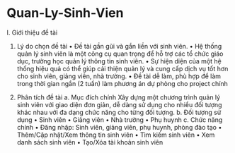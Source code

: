 # Quan-Ly-Sinh-Vien
I. Giới thiệu đề tài
1. Lý do chọn đề tài
•	Đề tài gần gũi và gắn liền với sinh viên.
•	Hệ thống quản lý sinh viên là một công cụ quan trọng để hỗ trợ các tổ chức giáo dục, trường học quản lý thông tin sinh viên.
•	Sự hiện diện của một hệ thống hiệu quả có thể giúp cải thiện quản lý và cung cấp dịch vụ tốt hơn cho sinh viên, giảng viên, nhà trường.
•	Đề tài dễ làm, phù hợp để làm trong thời gian ngắn (2 tuần) làm phương án dự phòng cho project chính

2. Phân tích đề tài
a. Mục đích chính
Xây dựng một chương trình quản lý sinh viên với giao diện đơn giản, dễ dàng sử dụng cho nhiều đối tượng khác nhau với đa dạng chức năng cho từng đối tượng.
b. Đối tượng sử dụng
•	Sinh viên
•	Giảng viên
•	Nhà trường
•	Phụ huynh
c. Chức năng chính
•	Đăng nhập: Sinh viên, giảng viên, phụ huynh, phòng đào tạo
•	Thêm/Cập nhật/Xem thông tin sinh viên
•	Tìm kiếm sinh viên 
•	Xem danh sách sinh viên
•	Tạo/Xóa tài khoản sinh viên
